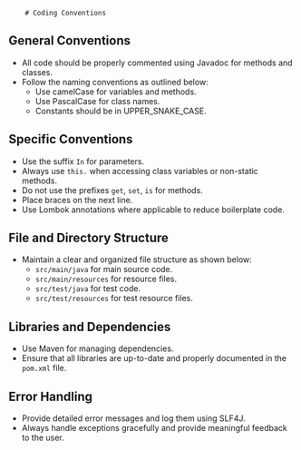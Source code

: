 
        # Coding Conventions

## General Conventions

- All code should be properly commented using Javadoc for methods and classes.
- Follow the naming conventions as outlined below:
  - Use camelCase for variables and methods.
  - Use PascalCase for class names.
  - Constants should be in UPPER_SNAKE_CASE.

## Specific Conventions

- Use the suffix `In` for parameters.
- Always use `this.` when accessing class variables or non-static methods.
- Do not use the prefixes `get`, `set`, `is` for methods.
- Place braces on the next line.
- Use Lombok annotations where applicable to reduce boilerplate code.

## File and Directory Structure

- Maintain a clear and organized file structure as shown below:
  - `src/main/java` for main source code.
  - `src/main/resources` for resource files.
  - `src/test/java` for test code.
  - `src/test/resources` for test resource files.

## Libraries and Dependencies

- Use Maven for managing dependencies.
- Ensure that all libraries are up-to-date and properly documented in the `pom.xml` file.

## Error Handling

- Provide detailed error messages and log them using SLF4J.
- Always handle exceptions gracefully and provide meaningful feedback to the user.
        
